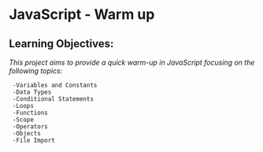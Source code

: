 # **JavaScript - Warm up**

## Learning Objectives:

*This project aims to provide a quick warm-up in JavaScript focusing on the following topics:*

     -Variables and Constants
     -Data Types
     -Conditional Statements
     -Loops
     -Functions
     -Scope
     -Operators
     -Objects
     -File Import
